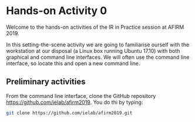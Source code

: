 # Hands-on Activity 0

Welcome to the hands-on activities of the IR in Practice session at AFIRM 2019.

In this setting-the-scene activity we are going to familiarise ourself with the workstation at our disposal (a Linux box running Ubuntu 17.10) with both graphical and command line interfaces. We will often use the command line interface, so locate this and open a new command line.

## Preliminary activities

From the command line interface, clone the GitHub repository https://github.com/ielab/afirm2019. You do thi by typing:

```bash
git clone https://github.com/ielab/afirm2019.git
```
